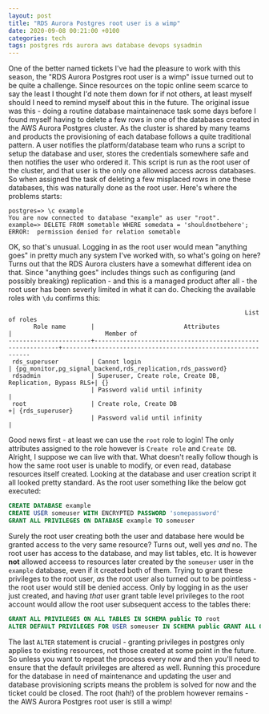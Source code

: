 ```yaml
---
layout: post
title: "RDS Aurora Postgres root user is a wimp"
date: 2020-09-08 00:21:00 +0100
categories: tech
tags: postgres rds aurora aws database devops sysadmin
---
```


One of the better named tickets I've had the pleasure to work with this season, the "RDS Aurora Postgres root user is a wimp" issue turned out to be quite a challenge. Since resources on the topic online seem scarce to say the least I thought I'd note them down for if not others, at least myself should I need to remind myself about this in the future. The original issue was this - doing a routine database maintainenace task some days before I found myself having to delete a few rows in one of the databases created in the AWS Aurora Postgres cluster. As the cluster is shared by many teams and products the provisioning of each database follows a quite traditional pattern. A user notifies the platform/database team who runs a script to setup the database and user, stores the credentials somewhere safe and then notifies the user who ordered it. This script is run as the root user of the cluster, and that user is the only one allowed access across databases. So when assigned the task of deleting a few misplaced rows in one these databases, this was naturally done as the root user. Here's where the problems starts:

```shell
postgres=> \c example
You are now connected to database "example" as user "root".
example=> DELETE FROM sometable WHERE somedata = 'shouldnotbehere';
ERROR:  permission denied for relation sometable
```

OK, so that's unusual. Logging in as the root user would mean "anything goes" in pretty much any system I've worked with, so what's going on here? Turns out that the RDS Aurora clusters have a somewhat different idea on that. Since "anything goes" includes things such as configuring (and possibly breaking) replication - and this is a managed product after all - the root user has been severly limited in what it can do. Checking the available roles with `\du` confirms this:

```shell
                                                                  List of roles
       Role name       |                         Attributes                         |                          Member of
-----------------------+------------------------------------------------------------+-------------------------------------------------------------
 rds_superuser         | Cannot login                                               | {pg_monitor,pg_signal_backend,rds_replication,rds_password}
 rdsadmin              | Superuser, Create role, Create DB, Replication, Bypass RLS+| {}
                       | Password valid until infinity                              |
 root                  | Create role, Create DB                                    +| {rds_superuser}
                       | Password valid until infinity                              |
```
Good news first - at least we can use the `root` role to login! The only attributes assigned to the role however is `Create role` and `Create DB`. Alright, I suppose we can live with that. What doesn't really follow though is how the same root user is unable to modify, or even read, database resources itself created. Looking at the database and user creation script it all looked pretty standard. As the root user something like the below got executed:

```sql
CREATE DATABASE example
CREATE USER someuser WITH ENCRYPTED PASSWORD 'somepassword'
GRANT ALL PRIVILEGES ON DATABASE example TO someuser
```

Surely the root user creating both the user and database here would be granted access to the very same resource? Turns out, well yes _and_ no. The root user has access to the database, and may list tables, etc. It is however **not** allowed acceess to resources later created by the `someuser` user in the `example` database, even if it created both of them. Trying to grant these privileges to the root user, _as_ the root user also turned out to be pointless - the root user would still be denied access. Only by logging in as the user just created, and having _that_ user grant table level privileges to the root account would allow the root user subsequent access to the tables there:

```sql
GRANT ALL PRIVILEGES ON ALL TABLES IN SCHEMA public TO root
ALTER DEFAULT PRIVILEGES FOR USER someuser IN SCHEMA public GRANT ALL ON example TO root
```

The last `ALTER` statement is crucial - granting privileges in postgres only applies to existing resources, not those created at some point in the future. So unless you want to repeat the process every now and then you'll need to ensure that the default privileges are altered as well. Running this procedure for the database in need of maintenance and updating the user and database provisioning scripts means the problem is solved for now and the ticket could be closed. The root (hah!) of the problem however remains - the AWS Aurora Postgres root user is still a wimp!

